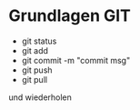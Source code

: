 # Grundlagen GIT

* git status
* git add <filename>
* git commit -m "commit msg"
* git push
* git pull

und wiederholen